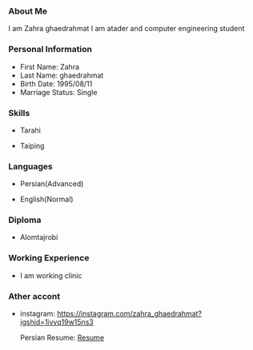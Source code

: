 <img src="" />

### About Me

I am Zahra ghaedrahmat
I am atader and computer engineering student

### Personal Information

- First Name: Zahra
- Last Name: ghaedrahmat
- Birth Date: 1995/08/11
- Marriage Status: Single

### Skills

+ Tarahi

+ Taiping

### Languages

- Persian(Advanced)

- English(Normal)

### Diploma

- Alomtajrobi

### Working Experience

- I am working clinic

### Ather accont

- instagram: <a href="https://instagram.com/zahra_ghaedrahmat?igshid=1ivvq19w15ns3/">https://instagram.com/zahra_ghaedrahmat?igshid=1ivvq19w15ns3</a>

  Persian Resume: <a href="https://zahra-ghaedrah.github.io/resume-fa.github.io/"> Resume </a>
